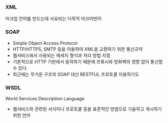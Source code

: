 ### XML
마크업 언어를 만드는데 사요되는 다목적 마크어번어

### SOAP
- Simple Object Access Protocol
- HTTP/HTTPS, SMTP 등을 이용하여 XML을 교환하기 위한 통신규약
- 웹서비스에서 사용되는 메세지 형식과 처리 방법 지정
- 기본적으로 HTTP 기반에서 동작하기 때문에 프록시와 방화벽의 영향 없이 통신할 수 있다.
- 최근에는 무거운 구조의 SOAP 대신 RESTFUL 프로토콜 이용하기도


### WSDL
World Services Description Language

- 웹서비스와 관련된 서식이나 프로토콜 등을 표준적인 방법으로 기술하고 게시하기 위한 언어

